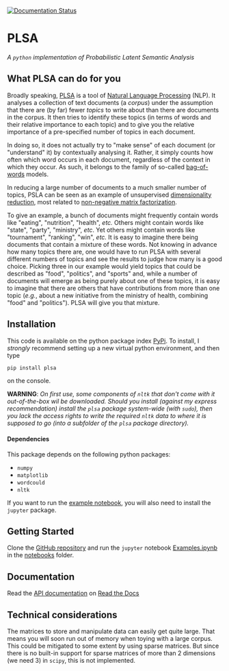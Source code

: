 [![Documentation Status](https://readthedocs.org/projects/probabilistic-latent-semantic-analysis/badge/?version=latest)](https://probabilistic-latent-semantic-analysis.readthedocs.io/en/latest/?badge=latest)
# PLSA
_A `python` implementation of Probabilistic Latent Semantic Analysis_

## What PLSA can do for you
Broadly speaking,
[PLSA](https://en.wikipedia.org/wiki/Probabilistic_latent_semantic_analysis)
is a tool of
[Natural Language Processing](https://en.wikipedia.org/wiki/Natural_language_processing)
(NLP). It analyses a collection of text documents (a _corpus_) under the assumption
that there are (by far) fewer _topics_ to write about than there are documents
in the corpus. It then tries to identify these topics (in terms of words and
their relative importance to each topic) and to give you the relative
importance of a pre-specified number of topics in each document.

In doing so, it does not actually try to "make sense" of each document (or
"understand" it) by contextually analysing it. Rather, it simply counts how
often which word occurs in each document, regardless of the context in which
they occur. As such, it belongs to the family of so-called
[bag-of-words](https://en.wikipedia.org/wiki/Bag-of-words_model) models. 


In reducing a large number of documents to a much smaller number of topics,
PSLA can be seen as an example of unsupervised
[dimensionality reduction](https://en.wikipedia.org/wiki/Dimensionality_reduction),
most related to
[non-negative matrix factorization](https://en.wikipedia.org/wiki/Dimensionality_reduction).

To give an example, a bunch of documents might frequently contain words like
"eating", "nutrition", "health", _etc._ Others might contain words like "state",
"party", "ministry", _etc_. Yet others might contain words like "tournament",
"ranking", "win", _etc._ It is easy to imagine there being documents that
contain a mixture of these words. Not knowing in advance how many topics there
are, one would have to run PLSA with several different numbers of topics and
see the results to judge how many is a good choice. Picking three in our example
would yield topics that could be described as "food", "politics", and "sports"
and, while a number of documents will emerge as being purely about one of these
topics, it is easy to imagine that there are others that have contributions
from more than one topic (_e.g._, about a new initiative from the ministry
of health, combining "food" and "politics"). PLSA will give you that
mixture.

## Installation
This code is available on the python package index [PyPi](https://pypi.org/).
To install, I _strongly_ recommend setting up a new virtual python environment,
and then type
```bash
pip install plsa
```
on the console.

__WARNING__: _On first use, some components of `nltk` that don't come with it out-of-the-box
wil be downloaded. Should you install (against my express recommendation) install
the `plsa` package system-wide (with `sudo`), then you lack the access rights
to write the required `nltk` data to where it is supposed to go (into a subfolder of
the `plsa` package directory)._

#### Dependencies
This package depends on the following python packages:
- `numpy`
- `matplotlib`
- `wordcould`
- `nltk`

If you want to run the
[example notebook](https://github.com/yedivanseven/PLSA/blob/master/notebooks/Examples.ipynb),
you will also need to install the `jupyter` package.

## Getting Started
Clone the
[GitHub repository](https://github.com/yedivanseven/PLSA)
and run the `jupyter` notebook
[Examples.ipynb](https://github.com/yedivanseven/PLSA/blob/master/notebooks/Examples.ipynb)
in the
[notebooks](https://github.com/yedivanseven/PLSA/tree/master/notebooks)
folder.

## Documentation
Read the [API documentation](https://probabilistic-latent-semantic-analysis.readthedocs.io/en/latest/index.html) on [Read the Docs](https://readthedocs.org/)

## Technical considerations
The matrices to store and manipulate data can easily get quite large. That
means you will soon run out of memory when toying with a large corpus. This
could be mitigated to some extent by using sparse matrices. But since there
is no built-in support for sparse matrices of more than 2 dimensions
(we need 3) in `scipy`, this is not implemented.


